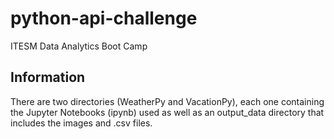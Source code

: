 # python-api-challenge
ITESM Data Analytics Boot Camp

## Information
There are two directories (WeatherPy and VacationPy), each one containing the Jupyter Notebooks (ipynb) used as well as an output_data directory that includes the images and .csv files.
